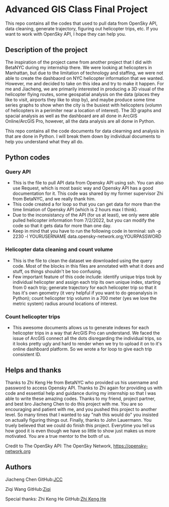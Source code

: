# Advanced GIS Class Final Project

This repo contains all the codes that used to pull data from OpenSky API, data cleaning, generate trajectory, figuring out helicopter trips, etc. 
If you want to work with OpenSky API, I hope they can help you.

## Description of the project

The inspiration of the project came from another project that I did with BetaNYC during my internship there. We were looking at helicopters in Manhattan, but due to the limitation of technology and staffing, we were not able to create the dashbaord on NYC helicopter information that we wanted. However, me and decided to take on this idea and try to make it happen. For me and Jiacheng, we are primarily interested in producing a 3D visual of the helicopter flying routes, some geospatial analysis on the data (places they like to visit, airports they like to stop by), and maybe produce some time series graphs to show when the city is the busiest with helicopters (volumn of helicopters in a perimiter near a location of interest). The 3D graphs and spacial analysis as well as the dashboard are all done in ArcGIS Online/ArcGIS Pro, however, all the data analysis are all donw in Python.

This repo contains all the code documents for data clearning and analysis in that are done in Python. I will break them down by individual documents to help you understand what they all do.


## Python codes

### Query API

* This is the file to pull API data from Opensky API using ssh. You can also use Request, which is most basic way and Opensky API has a good documentation for it. This code was shared by my former supervisor Zhi from BetaNYC, and we really thank him. 
* This code created a for loop so that you can get data for more than the time limiation of Opensky API (which is 2 hours max I think).
* Due to the inconsistancy of the API (for us at least), we only were able pulled helicopter information from 7/2/2022, but you can modify the code so that it gets data for more than one day.
* Keep in mind that you have to run the following code in terminal: ssh -p 2230 -l YOURUSERNAME data.opensky-network.org;YOURPASSWORD

### Helicopter data cleaning and count volume

* This is the file to clean the dataset we downloaded using the query code. Most of the blocks in this files are annotated with what it does and stuff, os things shouldn't be too confusing.
* Few important feature of this code include: identify unique trips took by individual helicopter and assign each trip its own unique index, starting from 0 each trip; generate trajectory for each helicopter trip so that it has it's own geometry (it very helpful if you want to do geoanalysis in Python); count helicopter trip volumn in a 700 meter (yes we love the metric system) radius around locations of interest.

### Count helicopter trips

* This awesome documents allows us to generate indexes for each helicopter trips in a way that ArcGIS Pro can understand. We faced the issue of ArcGIS connect all the dots disregarding the individual trips, so it looks pretty ugly and hard to render when we try to upload it on to it's online dashboard platform. So we wrote a for loop to give each trip consistent ID.


## Helps and thanks

Thanks to Zhi Keng He from BetaNYC who provided us his username and password to access Opensky API. Thanks to Zhi again for providing us with code and essential help and guidance during my internship so that I was able to write these amazing codes. Thanks to my friend, project partner, and best bro Jiacheng Chen to do this project with me. You are so encouraging and patient with me, and you pushed this project to another level. So many times that I wanted to say "nah this would do" you insisted on actually figuring things out. Finally, thanks to John Lauermann. You truely believed that we could do finish this project. Everytime you tell us how good it is even though we have so little to show just makes us more motivated. You are a true mentor to the both of us.

Credit to The OpenSky API: The OpenSky Network, https://opensky-network.org

## Authors

Jiacheng Chen
GitHub:[JCC](https://github.com/Coalllball)

Ziqi Wang
GitHub:[Ziqi](https://github.com/wazaqa-wah)

Special thanks: Zhi Keng He
GitHub:[Zhi Keng He](https://github.com/zhik)

